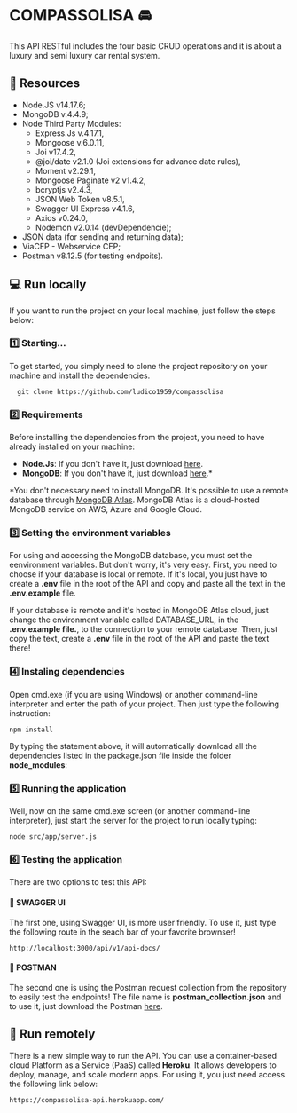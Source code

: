 # COMPASSOLISA 🚘

This API RESTful includes the four basic CRUD operations and it is about a luxury and semi luxury car rental system.

## 💾 Resources

- Node.JS v14.17.6;
- MongoDB v.4.4.9;
- Node Third Party Modules:
  - Express.Js v.4.17.1,
  - Mongoose v.6.0.11,
  - Joi v17.4.2,
  - @joi/date v2.1.0 (Joi extensions for advance date rules),
  - Moment v2.29.1,
  - Mongoose Paginate v2 v1.4.2,
  - bcryptjs v2.4.3,
  - JSON Web Token v8.5.1,
  - Swagger UI Express v4.1.6,
  - Axios v0.24.0,
  - Nodemon v2.0.14 (devDependencie); 
- JSON data (for sending and returning data);
- ViaCEP - Webservice CEP;
- Postman v8.12.5 (for testing endpoits).

## 💻 Run locally

If you want to run the project on your local machine, just follow the steps below:

### 1️⃣ Starting...

To get started, you simply need to clone the project repository on your machine and install the dependencies.

```
  git clone https://github.com/ludico1959/compassolisa
```

### 2️⃣ Requirements

Before installing the dependencies from the project, you need to have already installed on your machine:

* **Node.Js**: If you don't have it, just download [here](https://nodejs.org/en/download/).
* **MongoDB**: If you don't have it, just download [here](https://www.mongodb.com/try/download/community).*

*You don't necessary need to install MongoDB. It's possible to use a remote database through [MongoDB Atlas](https://www.mongodb.com/pt-br/cloud/atlas/register).
MongoDB Atlas is a cloud-hosted MongoDB service on AWS, Azure and Google Cloud. 


### 3️⃣ Setting the environment variables

For using and accessing the MongoDB database, you must set the eenvironment variables. But don't worry, it's very easy. First, you need to choose if your database is local or remote. If it's local, you just have to create a **.env** file in the root of the API and copy and paste all the text in the **.env.example** file.

If your database is remote and it's hosted in MongoDB Atlas cloud, just change the environment variable called DATABASE_URL, in the **.env.example file.**, to the connection to your remote database. Then, just copy the text, create a **.env** file in the root of the API and paste the text there!


### 4️⃣ Instaling dependencies

Open cmd.exe (if you are using Windows) or another command-line interpreter and enter the path of your project. Then just type the following instruction: 

```
npm install
```

By typing the statement above, it will automatically download all the dependencies listed in the package.json file inside the folder **node_modules**:


### 5️⃣ Running the application

Well, now on the same cmd.exe screen (or another command-line interpreter), just start the server for the project to run locally typing:

```
node src/app/server.js
```

### 6️⃣ Testing the application 
There are two options to test this API: 

#### 🎨 SWAGGER UI
The first one, using Swagger UI, is more user friendly. To use it, just type the following route in the seach bar of your favorite brownser!

```
http://localhost:3000/api/v1/api-docs/
```

#### 📮 POSTMAN
The second one is using the Postman request collection from the repository to easily test the endpoints!
The file name is **postman_collection.json** and to use it, just download the Postman [here](https://www.postman.com/downloads/).

## 📡 Run remotely

There is a new simple way to run the API. You can use a container-based cloud Platform as a Service (PaaS) called **Heroku**. It allows developers to deploy, manage, and scale modern apps. For using it, you just need access the following link below:

```
https://compassolisa-api.herokuapp.com/
```
